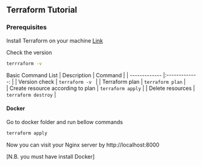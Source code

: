 ## Terraform Tutorial

### Prerequisites
Install Terraform on your machine [Link](https://learn.hashicorp.com/tutorials/terraform/install-cli)

Check the version
```bash 
terrraform -v 
```
Basic Command List 
| Description                               | Command                     |
| -------------                             |:-------------:              |
| Version check                             | ```terraform -v ```         | 
| Terraform plan                            | ``` terraform plan ```      |   
| Create resource according to plan         | ``` terraform apply ```     |
| Delete resources                          | ``` terraform destroy ```   |

#### Docker 
Go to docker folder and run bellow commands 
```bash 
terraform apply
```
Now you can visit your Nginx server by http://localhost:8000

[N.B. you must have install Docker]

